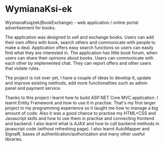 # WymianaKsi-ek
WymianaKsiążek(BookExchange) - web application / online portal advertisement for books.

The application was designed to sell and exchange books. Users can add their own offers with book, search others and communicate with people to make a deal. Application 
offers easy search functions so users can easily find what they are interested in. The application has little book forum, when users can share their opinions about books. Users can communicate with each other by implemented chat. They can report offers and other users that violate rules.

The project is not over yet, I have a couple of ideas to develop it, update and improve existing methods, add more functionalities such as admin panel and payment service.

Thanks to this project i learnt how to build ASP.NET Core MVC application. I learnt Entity Framework and how to use it in practise. That's my first larger project in my programming experience so it taught me how to manage a big amount of code. Also it was a good chance to practise my HTML+CSS and Javascript skills and how to use them in practise and connecting frontend and backend. I also learnt what is AJAX and how to call backend methods in javascript code (without refreshing page). I also learnt AutoMapper and SignalR, bases of authentication/authorization and many other useful libraries.

